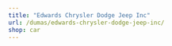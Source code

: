 ```yaml
---
title: "Edwards Chrysler Dodge Jeep Inc"
url: /dumas/edwards-chrysler-dodge-jeep-inc/
shop: car
---
```


